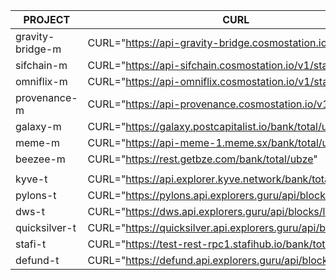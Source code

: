 **PROJECT** | **CURL** |
--- | --- |
gravity-bridge-m | CURL="https://api-gravity-bridge.cosmostation.io/v1/status" |
sifchain-m | CURL="https://api-sifchain.cosmostation.io/v1/status" |
omniflix-m | CURL="https://api-omniflix.cosmostation.io/v1/status" |
provenance-m | CURL="https://api-provenance.cosmostation.io/v1/status" |
galaxy-m | CURL="https://galaxy.postcapitalist.io/bank/total/uglx" |
meme-m | CURL="https://api-meme-1.meme.sx/bank/total/umeme" |
beezee-m | CURL="https://rest.getbze.com/bank/total/ubze" |
 | |
kyve-t | CURL="https://api.explorer.kyve.network/bank/total/tkyve" |
pylons-t | CURL="https://pylons.api.explorers.guru/api/blocks/latest" |
dws-t | CURL="https://dws.api.explorers.guru/api/blocks/latest" |
quicksilver-t | CURL="https://quicksilver.api.explorers.guru/api/blocks/latest" |
stafi-t | CURL="https://test-rest-rpc1.stafihub.io/bank/total/ufis" |
defund-t | CURL="https://defund.api.explorers.guru/api/blocks/latest" |


